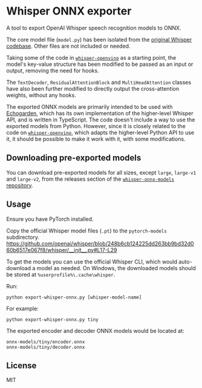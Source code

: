 # Whisper ONNX exporter

A tool to export OpenAI Whisper speech recognition models to ONNX.

The core model file (`model.py`) has been isolated from the [original Whisper codebase](https://github.com/openai/whisper). Other files are not included or needed.

Taking some of the code in [`whisper-openvino`](https://github.com/zhuzilin/whisper-openvino) as a starting point, the model's key-value structure has been modified to be passed as an input or output, removing the need for hooks.

The `TextDecoder`, `ResidualAttentionBlock` and `MultiHeadAttention` classes have also been further modified to directly output the cross-attention weights, without any hooks.

The exported ONNX models are primarily intended to be used with [Echogarden](https://github.com/echogarden-project/echogarden), which has its own implementation of the higher-level Whisper API, and is written in TypeScript. The code doesn't include a way to use the exported models from Python. However, since it is closely related to the code on [`whisper-openvino`](https://github.com/zhuzilin/whisper-openvino), which adapts the higher-level Python API to use it, it should be possible to make it work with it, with some modifications.

## Downloading pre-exported models

You can download pre-exported models for all sizes, except `large`, `large-v1` and `large-v2`, from the releases section of the [`whisper-onnx-models` repository](https://github.com/echogarden-project/whisper-onnx-models).

## Usage

Ensure you have PyTorch installed.

Copy the official Whisper model files (`.pt`) to the `pytorch-models` subdirectory.
https://github.com/openai/whisper/blob/248b6cb124225dd263bb9bd32d060b6517e067f8/whisper/__init__.py#L17-L29

To get the models you can use the official Whisper CLI, which would auto-download a model as needed. On Windows, the downloaded models should be stored at `%userprofile%\.cache\whisper`.

Run:
```
python export-whisper-onnx.py [whisper-model-name]
```

For example:
```
python export-whisper-onnx.py tiny
```

The exported encoder and decoder ONNX models would be located at:
```
onnx-models/tiny/encoder.onnx
onnx-models/tiny/decoder.onnx
```

## License

MIT
